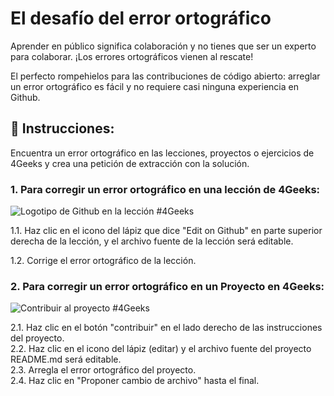 # El desafío del error ortográfico

Aprender en público significa colaboración y no tienes que ser un experto para colaborar. ¡Los errores ortográficos vienen al rescate!

El perfecto rompehielos para las contribuciones de código abierto: arreglar un error ortográfico es fácil y no requiere casi ninguna experiencia en Github.

## 📝 Instrucciones:

Encuentra un error ortográfico en las lecciones, proyectos o ejercicios de 4Geeks y crea una petición de extracción con la solución.

### 1. Para corregir un error ortográfico en una lección de 4Geeks:  

![Logotipo de Github en la lección #4Geeks](https://github.com/breatheco-de/the-misspell-chalenge/blob/master/github-logo.png?raw=true)

1.1. Haz clic en el icono del lápiz que dice "Edit on Github" en parte superior derecha de la lección, y el archivo fuente de la lección será editable.

1.2. Corrige el error ortográfico de la lección.

### 2. Para corregir un error ortográfico en un Proyecto en 4Geeks:

![Contribuir al proyecto #4Geeks](https://github.com/breatheco-de/the-misspell-chalenge/blob/master/47f0f5df-32df-4367-ad5f-0b838fe6dcb9.png?raw=true)

2.1. Haz clic en el botón "contribuir" en el lado derecho de las instrucciones del proyecto.  
2.2. Haz clic en el icono del lápiz (editar) y el archivo fuente del proyecto README.md será editable.  
2.3. Arregla el error ortográfico del proyecto.  
2.4. Haz clic en "Proponer cambio de archivo" hasta el final. 
